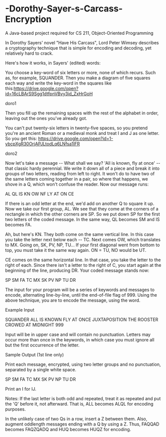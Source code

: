 # -Dorothy-Sayer-s-Carcass-Encryption
A Java-based project required for CS 211, Object-Oriented Programming

In Dorothy Sayers' novel "Have His Carcass", Lord Peter Wimsey describes a cryptography technique that is simple for encoding and decoding, yet relatively hard to crack. 

Here's how it works, in Sayers' (edited) words:

You choose a key-word of six letters or more, none of which recurs. Such as, for example, SQUANDER. Then you make a diagram of five squares each way and write the key-word in the squares like this:https://drive.google.com/open?id=16cLBArS9Sgg1dtfpnVBvy3id_ZxHrGoH

doro1

Then you fill up the remaining spaces with the rest of the alphabet in order, leaving out the ones you've already got.

You can't put twenty-six letters in twenty-five spaces, so you pretend you're an ancient Roman or a medieval monk and treat I and J as one letter. So you get this: https://drive.google.com/open?id=1-ybcpXgR30OrjAPJLtodLq6LNfsa1IFR

doro2

Now let's take a message -- What shall we say? 'All is known, fly at once' -- that classic hardy perennial. We write it down all of a piece and break it into groups of two letters, reading from left to right. It won't do to have two of the same letters coming together in a pair, so where that happens, we shove in a Q, which won't confuse the reader. Now our message runs:

AL QL IS KN OW NF LY AT ON CE

If there is an odd letter at the end, we'd add on another Q to square it up. Now we take our first group, AL. We see that they come at the corners of a rectangle in which the other corners are SP. So we put down SP for the first two letters of the coded message. In the same way, QL becomes SM and IS becomes FA.

Ah, but here's KN. They both come on the same vertical line. In this case you take the letter next below each -- TC. Next comes OW, which translates to MX. Going on, SK, PV, NP, TU... If your first diagonal went from bottom to top, you must take it the same way again. ON = TU, NO would be UT.

CE comes on the same horizontal line. In that case, you take the letter to the right of each. Since there isn't a letter to the right of C, you start again at the beginning of the line, producing DR. Your coded message stands now:

SP SM FA TC MX SK PV NP TU DR

The input for your program will be a series of keywords and messages to encode, alternating line-by-line, until the end-of-file flag of 999. Using the above technique, you are to encode the message, using the word.

Example Input

SQUANDER
ALL IS KNOWN FLY AT ONCE
JUXTAPOSITION
THE ROOSTER CROWED AT MIDNIGHT
999

Input will be in upper case and will contain no punctuation. Letters may occur more than once in the keywords, in which case you must ignore all but the first occurrence of the letter.

Sample Output (1st line only)

Print each message, encrypted, using two letter groups and no punctuation, separated by a single white space.

SP SM FA TC MX SK PV NP TU DR

Print an I for IJ.

Notes:
If the last letter is both odd and repeated, treat it as repeated and put the 'Q' before it, not afterward. That is, ALL becomes ALQL for encoding purposes.

In the unlikely case of two Qs in a row, insert a Z between them. Also, augment oddlength messages ending with a Q by using a Z. Thus, FAQQAD becomes FAQZQADQ and HUQ becomes HUQZ for encoding.
